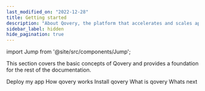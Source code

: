 ```yaml
---
last_modified_on: "2022-12-28"
title: Getting started
description: "About Qovery, the platform that accelerates and scales application development cycle with zero infrastructure management investment."
sidebar_label: hidden
hide_pagination: true
---
```


import Jump from '@site/src/components/Jump';

This section covers the basic concepts of Qovery and provides a foundation for the rest of the documentation.

<Jump to="/docs/getting-started/deploy-my-app/">Deploy my app</Jump>
<Jump to="/docs/getting-started/how-qovery-works/">How qovery works</Jump>
<Jump to="/docs/getting-started/install-qovery/">Install qovery</Jump>
<Jump to="/docs/getting-started/what-is-qovery/">What is qovery</Jump>
<Jump to="/docs/getting-started/whats-next/">Whats next</Jump>



